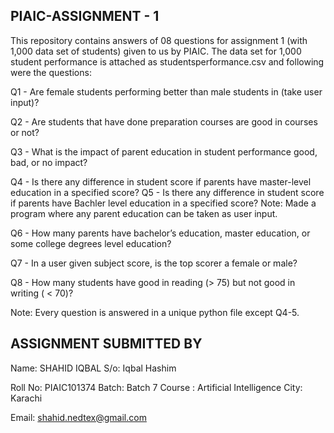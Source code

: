 ## PIAIC-ASSIGNMENT - 1

This repository contains answers of 08 questions for assignment 1 (with 1,000 data set of students) given to us by PIAIC. The data set for 1,000 student performance is attached as studentsperformance.csv and following were the questions:

Q1 - Are female students performing better than male students in <given subject> (take user input)?

Q2 - Are students that have done preparation courses are good in courses or not?

Q3 - What is the impact of parent education in student performance good, bad, or no impact?

Q4 - Is there any difference in student score if parents have master-level education in a specified score? Q5 - Is there any difference in student score if parents have Bachler level education in a specified score?
Note:  Made a program where any parent education can be taken as user input.

Q6 - How many parents have bachelor’s education, master education, or some college degrees level education?

Q7 - In a user given subject score, is the top scorer a female or male?

Q8 - How many students have good in reading (> 75) but not good in writing ( < 70)?

Note: Every question is answered in a unique python file except Q4-5.	


## ASSIGNMENT SUBMITTED BY

Name:		SHAHID IQBAL
S/o:		Iqbal Hashim

Roll No:	PIAIC101374
Batch:		Batch 7
Course	:	Artificial Intelligence
City:		Karachi

Email:		shahid.nedtex@gmail.com

																			  
